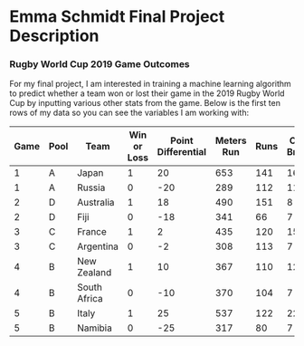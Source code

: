 # Emma Schmidt Final Project Description

### Rugby World Cup 2019 Game Outcomes

For my final project, I am interested in training a machine learning algorithm to predict whether a team won or lost their game in the 2019 Rugby World Cup by inputting various other stats from the game. Below is the first ten rows of my data so you can see the variables I am working with: 

| Game | Pool | Team         | Win or Loss | Point Differential | Meters Run | Runs | Clean Breaks | Offloads | Turnovers Conceded | Possession Pct | Territory Pct | Scrums Won | Scrums Won Pct | Lineouts Won | Lineouts Won Pct | Red Cards | Yellow Cards | Penalties Conceded |
| ---- | ---- | ------------ | ----------- | ------------------ | ---------- | ---- | ------------ | -------- | ------------------ | -------------- | ------------- | ---------- | -------------- | ------------ | ---------------- | --------- | ------------ | ------------------ |
| 1    | A    | Japan        | 1           | 20                 | 653        | 141  | 16           | 9        | 21                 | 50             | 48            | 4          | 100            | 13           | 92               | 0         | 0            | 5                  |
| 1    | A    | Russia       | 0           | \-20               | 289        | 112  | 11           | 4        | 17                 | 50             | 52            | 13         | 100            | 8            | 88               | 0         | 0            | 5                  |
| 2    | D    | Australia    | 1           | 18                 | 490        | 151  | 8            | 7        | 14                 | 67             | 72            | 3          | 100            | 19           | 90               | 0         | 0            | 9                  |
| 2    | D    | Fiji         | 0           | \-18               | 341        | 66   | 7            | 3        | 12                 | 33             | 28            | 4          | 100            | 11           | 100              | 0         | 1            | 12                 |
| 3    | C    | France       | 1           | 2                  | 435        | 120  | 15           | 13       | 16                 | 42             | 38            | 2          | 66             | 4            | 66               | 0         | 0            | 15                 |
| 3    | C    | Argentina    | 0           | \-2                | 308        | 113  | 7            | 8        | 14                 | 58             | 62            | 6          | 85             | 13           | 100              | 0         | 0            | 5                  |
| 4    | B    | New Zealand  | 1           | 10                 | 367        | 110  | 12           | 8        | 13                 | 47             | 41            | 8          | 100            | 7            | 77               | 0         | 0            | 4                  |
| 4    | B    | South Africa | 0           | \-10               | 370        | 104  | 7            | 2        | 18                 | 53             | 59            | 5          | 83             | 9            | 100              | 0         | 0            | 9                  |
| 5    | B    | Italy        | 1           | 25                 | 537        | 122  | 22           | 11       | 17                 | 57             | 63            | 9          | 100            | 14           | 82               | 0         | 0            | 5                  |
| 5    | B    | Namibia      | 0           | \-25               | 317        | 80   | 7            | 6        | 15                 | 43             | 37            | 11         | 100            | 17           | 75               | 0         | 0            | 9                  |
